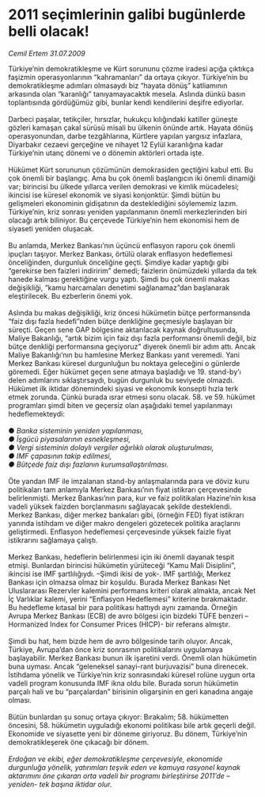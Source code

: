 # 2011 seçimlerinin galibi bugünlerde belli olacak!

*Cemil Ertem 31.07.2009*

<div class="taraf_structure_2col_1zq">
<div class="margen_n">



 <p>Türkiye’nin demokratikleşme ve Kürt sorununu çözme iradesi açığa çıktıkça faşizmin operasyonlarının “kahramanları” da ortaya çıkıyor. Türkiye’nin bu demokratikleşme adımları olmasaydı biz “hayata dönüş” katliamının arkasında olan “karanlığı” tanıyamayacaktık mesela. Aslında dünkü basın toplantısında gördüğümüz gibi, bunlar kendi kendilerini deşifre ediyorlar. <br/><br/>Darbeci paşalar, tetikçiler, hırsızlar, hukukçu kılığındaki katiller güneşte gözleri kamaşan çakal sürüsü misali bu ülkenin önünde artık. Hayata dönüş operasyonundan, darbe tezgâhlarına, Kürtlere yapılan yargısız infazlara, Diyarbakır cezaevi gerçeğine ve nihayet 12 Eylül karanlığına kadar Türkiye’nin utanç dönemi ve o dönemin aktörleri ortada işte. <br/><br/>Hükümet Kürt sorununun çözümünün demokrasiden geçtiğini kabul etti. Bu çok önemli bir başlangıç. Ama bu çok önemli başlangıcın iki önemli dinamiği var; birincisi bu ülkede yıllarca verilen demokrasi ve kimlik mücadelesi; ikincisi ise küresel ekonomik ve siyasi konjonktür. Şimdi bütün bu gelişmeleri ekonominin gidişatının da desteklediğini söylememiz lazım. Türkiye’nin, kriz sonrası yeniden yapılanmanın önemli merkezlerinden biri olacağı artık biliniyor. Bu çerçevede Türkiye’nin hem ekonomisi hem de siyaseti yeniden oluşacak. <br/><br/>Bu anlamda, Merkez Bankası’nın üçüncü enflasyon raporu çok önemli ipuçları taşıyor. Merkez Bankası, örtülü olarak enflasyon hedeflemesi önceliğinden, durgunluk önceliğine geçti. Şimdiye kadar yaptığı gibi “gerekirse ben faizleri indiririm” demedi; faizlerin önümüzdeki yıllarda da tek hanede kalması gerektiğine vurgu yaptı. Şimdi bu çok önemli makas değişikliği, “kamu harcamaları denetimi sağlanamaz”dan başlanarak eleştirilecek. Bu ezberlerin önemi yok. <br/><br/>Aslında bu makas değişikliği, kriz öncesi hükümetin bütçe performansında “faiz dışı fazla hedefi”nden bütçe denkliğine geçmesiyle başlayan bir süreçti. Geçen sene GAP bölgesine aktarılacak kaynak doğrultusunda, Maliye Bakanlığı, “artık bizim için faiz dışı fazla performansı önemli değil, biz bütçe denkliği performansına geçiyoruz” diyerek önemli bir adım attı. Ancak Maliye Bakanlığı’nın bu hamlesine Merkez Bankası yanıt veremedi. Yani Merkez Bankası küresel durgunluğun bu noktaya geleceğini o günlerde göremedi. Eğer hükümet geçen sene atmaya başladığı ve 19. stand-by’ı delen adımlarını sıklaştırsaydı, bugün durgunluk bu seviyede olmazdı. Hükümet ilk iktidar dönemindeki siyasi ve ekonomik konsepti hızla terk etmek zorunda. Çünkü burada ısrar etmesi sonu olacak. 58. ve 59. hükümet programları şimdi biten ve geçersiz olan aşağıdaki temel yapılanmayı hedeflemekteydi: <br/><br/>● <i>Banka sisteminin yeniden yapılanması,<br/>● İşgücü piyasalarının esnekleşmesi,<br/>● Vergi sisteminin dolaylı vergiler ağırlıklı olarak oluşturulması,<br/>● IMF çapasının takip edilmesi, <br/>● Bütçede faiz dışı fazlanın kurumsallaştırılması.</i> <br/><br/>Öte yandan IMF ile imzalanan stand-by anlaşmalarında para ve döviz kuru politikaları tam anlamıyla Merkez Bankası’nın fiyat istikrarı çerçevesinde belirlenmişti. Merkez Bankası’nın para, kur ve faiz politikaları Hazine’nin kısa vadeli yüksek faizden borçlanmasını sağlayacak şekilde desteklendi. Merkez Bankası, diğer merkez bankaları gibi, (örneğin FED) fiyat istikrarı yanında istihdam ve diğer makro dengeleri gözetecek politika araçlarını geliştirmedi. Enflasyon hedeflemesi çerçevesinde yüksek faizle fiyat istikrarını sağlamaya çalıştı. <br/><br/>Merkez Bankası, hedeflerin belirlenmesi için iki önemli dayanak tespit etmişi. Bunlardan birincisi hükümetin yürüteceği “Kamu Mali Disiplini”, ikincisi ise IMF şartlılığıydı. –Şimdi ikisi de yok-. IMF şartlılığı, Merkez Bankası için olmazsa olmaz bir koşuldu. Burada Merkez Bankası Net Uluslararası Rezervler kalemini performans kriteri olarak almakta, ancak Net İç Varlıklar kalemi, yerini “Enflasyon Hedeflemesi” kriterine bırakmaktadır. Bu hedefleme kıtasal bir para politikası hattıydı aynı zamanda. Örneğin Avrupa Merkez Bankası (ECB) de avro bölgesi için bizdeki TÜFE benzeri –Hormanized Index for Consumer Prices (HICP)- bir referans almıştır. <br/><br/>Şimdi bu hat, hem bizde hem de avro bölgesinde tarih oluyor. Ancak, Türkiye, Avrupa’dan önce kriz sonrasının politikalarını uygulamaya başlayabilir. Merkez Bankası bunun ilk işaretini verdi. Önemli olan hükümetin buna uyması. Ancak “geleneksel sanayi-rant burjuvazisi” buna direnecek. İstihdama yönelik ve Türkiye’nin kriz sonrasındaki küresel rolüne uygun orta vadeli program konusunda IMF ikna oldu bile. Burada sorun hükümetin parçalı hali ve bu “parçalardan” birisinin oligarşinin en geri kanadına angaje olması. <br/><br/>Bütün bunlardan şu sonuç ortaya çıkıyor: Bırakalım; 58. hükümetten öncesini, 58. hükümetin uyguladığı ekonomi politikası bile artık geçerli değil. Ekonomide ve siyasette yeni bir döneme giriyoruz. Bu dönem, Türkiye’nin demokratikleşerek öne çıkacağı bir dönem. <i><br/><br/>Erdoğan ve ekibi, eğer demokratikleşme çerçevesiyle, ekonomide durgunluğa yönelik, yatırımları teşvik eden ve kamuya rasyonel kaynak aktarımını öne çıkaran orta vadeli bir programı birleştirirse 2011’de –yeniden- tek başına iktidar olur.</i></p>
<br/>
<br/>
<br/>



<br/>


<div id="taraf_not">
</div>

</div>


</div>
